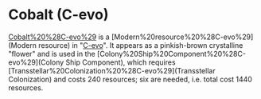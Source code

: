 # Cobalt (C-evo)

[Cobalt%20%28C-evo%29](Cobalt) is a [Modern%20resource%20%28C-evo%29](Modern resource) in "[C-evo](C-evo)". It appears as a pinkish-brown crystalline "flower" and is used in the [Colony%20Ship%20Component%20%28C-evo%29](Colony Ship Component), which requires [Transstellar%20Colonization%20%28C-evo%29](Transstellar Colonization) and costs 240 resources; six are needed, i.e. total cost 1440 resources.